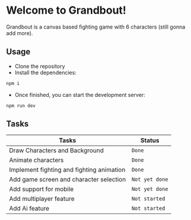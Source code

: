 # Welcome to Grandbout!

Grandbout is a canvas based fighting game with 6 characters (still gonna add more).

## Usage

- Clone the repository
- Install the dependencies:

```bash
npm i
```

- Once finished, you can start the development server:

```
npm run dev
```

## Tasks
|Tasks                |Status                                                   |
|----------------|-------------------------------
|Draw Characters and Background|`Done`                    
|Animate characters          |`Done`                 
|Implement fighting and fighting animation          |`Done`
|Add game screen and character selection          |`Not yet done`
|Add support for mobile          |`Not yet done`
|Add multiplayer feature          |`Not started`
|Add Ai feature         |`Not started`
